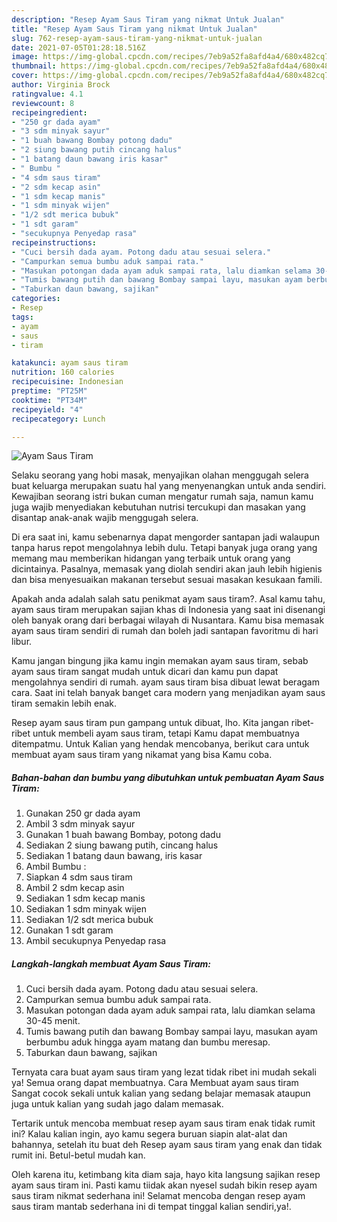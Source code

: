 ```yaml
---
description: "Resep Ayam Saus Tiram yang nikmat Untuk Jualan"
title: "Resep Ayam Saus Tiram yang nikmat Untuk Jualan"
slug: 762-resep-ayam-saus-tiram-yang-nikmat-untuk-jualan
date: 2021-07-05T01:28:18.516Z
image: https://img-global.cpcdn.com/recipes/7eb9a52fa8afd4a4/680x482cq70/ayam-saus-tiram-foto-resep-utama.jpg
thumbnail: https://img-global.cpcdn.com/recipes/7eb9a52fa8afd4a4/680x482cq70/ayam-saus-tiram-foto-resep-utama.jpg
cover: https://img-global.cpcdn.com/recipes/7eb9a52fa8afd4a4/680x482cq70/ayam-saus-tiram-foto-resep-utama.jpg
author: Virginia Brock
ratingvalue: 4.1
reviewcount: 8
recipeingredient:
- "250 gr dada ayam"
- "3 sdm minyak sayur"
- "1 buah bawang Bombay potong dadu"
- "2 siung bawang putih cincang halus"
- "1 batang daun bawang iris kasar"
- " Bumbu "
- "4 sdm saus tiram"
- "2 sdm kecap asin"
- "1 sdm kecap manis"
- "1 sdm minyak wijen"
- "1/2 sdt merica bubuk"
- "1 sdt garam"
- "secukupnya Penyedap rasa"
recipeinstructions:
- "Cuci bersih dada ayam. Potong dadu atau sesuai selera."
- "Campurkan semua bumbu aduk sampai rata."
- "Masukan potongan dada ayam aduk sampai rata, lalu diamkan selama 30-45 menit."
- "Tumis bawang putih dan bawang Bombay sampai layu, masukan ayam berbumbu aduk hingga ayam matang dan bumbu meresap."
- "Taburkan daun bawang, sajikan"
categories:
- Resep
tags:
- ayam
- saus
- tiram

katakunci: ayam saus tiram 
nutrition: 160 calories
recipecuisine: Indonesian
preptime: "PT25M"
cooktime: "PT34M"
recipeyield: "4"
recipecategory: Lunch

---
```



![Ayam Saus Tiram](https://img-global.cpcdn.com/recipes/7eb9a52fa8afd4a4/680x482cq70/ayam-saus-tiram-foto-resep-utama.jpg)

Selaku seorang yang hobi masak, menyajikan olahan menggugah selera buat keluarga merupakan suatu hal yang menyenangkan untuk anda sendiri. Kewajiban seorang istri bukan cuman mengatur rumah saja, namun kamu juga wajib menyediakan kebutuhan nutrisi tercukupi dan masakan yang disantap anak-anak wajib menggugah selera.

Di era  saat ini, kamu sebenarnya dapat mengorder santapan jadi walaupun tanpa harus repot mengolahnya lebih dulu. Tetapi banyak juga orang yang memang mau memberikan hidangan yang terbaik untuk orang yang dicintainya. Pasalnya, memasak yang diolah sendiri akan jauh lebih higienis dan bisa menyesuaikan makanan tersebut sesuai masakan kesukaan famili. 



Apakah anda adalah salah satu penikmat ayam saus tiram?. Asal kamu tahu, ayam saus tiram merupakan sajian khas di Indonesia yang saat ini disenangi oleh banyak orang dari berbagai wilayah di Nusantara. Kamu bisa memasak ayam saus tiram sendiri di rumah dan boleh jadi santapan favoritmu di hari libur.

Kamu jangan bingung jika kamu ingin memakan ayam saus tiram, sebab ayam saus tiram sangat mudah untuk dicari dan kamu pun dapat mengolahnya sendiri di rumah. ayam saus tiram bisa dibuat lewat beragam cara. Saat ini telah banyak banget cara modern yang menjadikan ayam saus tiram semakin lebih enak.

Resep ayam saus tiram pun gampang untuk dibuat, lho. Kita jangan ribet-ribet untuk membeli ayam saus tiram, tetapi Kamu dapat membuatnya ditempatmu. Untuk Kalian yang hendak mencobanya, berikut cara untuk membuat ayam saus tiram yang nikamat yang bisa Kamu coba.

<!--inarticleads1-->

##### Bahan-bahan dan bumbu yang dibutuhkan untuk pembuatan Ayam Saus Tiram:

1. Gunakan 250 gr dada ayam
1. Ambil 3 sdm minyak sayur
1. Gunakan 1 buah bawang Bombay, potong dadu
1. Sediakan 2 siung bawang putih, cincang halus
1. Sediakan 1 batang daun bawang, iris kasar
1. Ambil  Bumbu :
1. Siapkan 4 sdm saus tiram
1. Ambil 2 sdm kecap asin
1. Sediakan 1 sdm kecap manis
1. Sediakan 1 sdm minyak wijen
1. Sediakan 1/2 sdt merica bubuk
1. Gunakan 1 sdt garam
1. Ambil secukupnya Penyedap rasa




<!--inarticleads2-->

##### Langkah-langkah membuat Ayam Saus Tiram:

1. Cuci bersih dada ayam. Potong dadu atau sesuai selera.
1. Campurkan semua bumbu aduk sampai rata.
1. Masukan potongan dada ayam aduk sampai rata, lalu diamkan selama 30-45 menit.
1. Tumis bawang putih dan bawang Bombay sampai layu, masukan ayam berbumbu aduk hingga ayam matang dan bumbu meresap.
1. Taburkan daun bawang, sajikan




Ternyata cara buat ayam saus tiram yang lezat tidak ribet ini mudah sekali ya! Semua orang dapat membuatnya. Cara Membuat ayam saus tiram Sangat cocok sekali untuk kalian yang sedang belajar memasak ataupun juga untuk kalian yang sudah jago dalam memasak.

Tertarik untuk mencoba membuat resep ayam saus tiram enak tidak rumit ini? Kalau kalian ingin, ayo kamu segera buruan siapin alat-alat dan bahannya, setelah itu buat deh Resep ayam saus tiram yang enak dan tidak rumit ini. Betul-betul mudah kan. 

Oleh karena itu, ketimbang kita diam saja, hayo kita langsung sajikan resep ayam saus tiram ini. Pasti kamu tiidak akan nyesel sudah bikin resep ayam saus tiram nikmat sederhana ini! Selamat mencoba dengan resep ayam saus tiram mantab sederhana ini di tempat tinggal kalian sendiri,ya!.

